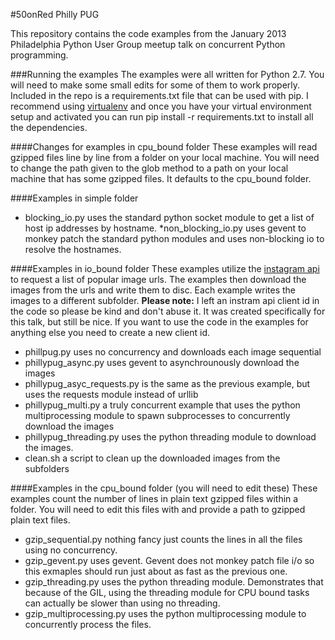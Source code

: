 #50onRed Philly PUG

This repository contains the code examples from the January 2013 Philadelphia
Python User Group meetup talk on concurrent Python programming.

###Running the examples
The examples were all written for Python 2.7. You will need to make some small
edits for some of them to work properly. Included in the repo is a
requirements.txt file that can be used with pip. I recommend using
[virtualenv](http://pypi.python.org/pypi/virtualenv) and once you have your
virtual environment setup and activated you can run
pip install -r requirements.txt to install all the dependencies.

####Changes for examples in cpu_bound folder
These examples will read gzipped files line by line from a folder on your local
machine. You will need to change the path given to the glob method to a path
on your local machine that has some gzipped files. It defaults to the 
cpu_bound folder.


####Examples in simple folder
 * blocking_io.py uses the standard python socket module to get a list of host
 ip addresses by hostname.
 *non_blocking_io.py uses gevent to monkey patch the standard python modules
 and uses non-blocking io to resolve the hostnames.


####Examples in io_bound folder
These examples utilize the [instagram api](http://instagram.com/developer/)
to request a list of popular image urls. The examples then download the images
from the urls and write them to disc. Each example writes the images to a different
subfolder. **Please note:** I left an instram api client id in the code so please be kind and
don't abuse it. It was created specifically for this talk, but still be nice. If you want to
use the code in the examples for anything else you need to create a new client id.

 * phillpug.py uses no concurrency and downloads each image sequential
 * phillypug_async.py uses gevent to asynchrounously download the images
 * phillypug_asyc_requests.py is the same as the previous example, but uses
 the requests module instead of urllib
 * phillypug_multi.py a truly concurrent example that uses the python
 multiprocessing module to spawn subprocesses to concurrently download the
 images
 * phillypug_threading.py uses the python threading module to download the
   images.
 * clean.sh a script to clean up the downloaded images from the subfolders


####Examples in the cpu_bound folder (you will need to edit these)
These examples count the number of lines in plain text gzipped files within
a folder. You will need to edit this files with and provide a path to gzipped plain text files.

 * gzip_sequential.py nothing fancy just counts the lines in all the files using no concurrency.
 * gzip_gevent.py uses gevent. Gevent does not monkey patch file i/o so this exmaples should run just about as fast
 as the previous one.
 * gzip_threading.py uses the python threading module. Demonstrates that because of the GIL, using the threading
 module for CPU bound tasks can actually be slower than using no threading.
 * gzip_multiprocessing.py uses the python multiprocessing module to concurrently process the files.


